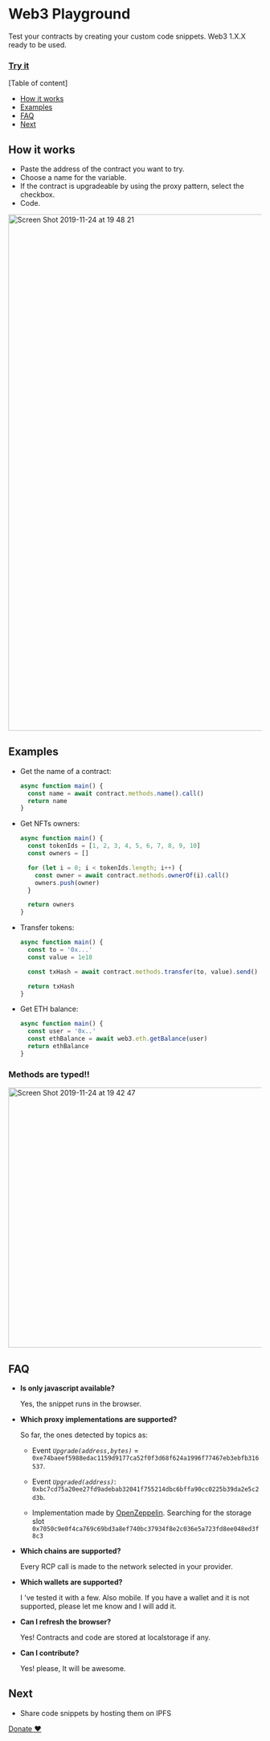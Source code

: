 # Web3 Playground

Test your contracts by creating your custom code snippets. Web3 1.X.X ready to be used.

### [Try it](https://web3playground.io)

[Table of content]

- [How it works](#how-it-works)
- [Examples](#examples)
- [FAQ](#faq)
- [Next](#next)

## How it works

- Paste the address of the contract you want to try.
- Choose a name for the variable.
- If the contract is upgradeable by using the proxy pattern, select the checkbox.
- Code.

<img width="1028" alt="Screen Shot 2019-11-24 at 19 48 21" src="https://user-images.githubusercontent.com/7549152/69502939-61ddf780-0ef3-11ea-9dc3-8ec3e5cded25.png">

## Examples

- Get the name of a contract:

  ```typescript
  async function main() {
    const name = await contract.methods.name().call()
    return name
  }
  ```

- Get NFTs owners:

  ```typescript
  async function main() {
    const tokenIds = [1, 2, 3, 4, 5, 6, 7, 8, 9, 10]
    const owners = []

    for (let i = 0; i < tokenIds.length; i++) {
      const owner = await contract.methods.ownerOf(i).call()
      owners.push(owner)
    }

    return owners
  }
  ```

- Transfer tokens:

  ```typescript
  async function main() {
    const to = '0x...'
    const value = 1e18

    const txHash = await contract.methods.transfer(to, value).send()

    return txHash
  }
  ```

- Get ETH balance:

  ```typescript
  async function main() {
    const user = '0x..'
    const ethBalance = await web3.eth.getBalance(user)
    return ethBalance
  }
  ```

### Methods are typed!!

<img width="518" alt="Screen Shot 2019-11-24 at 19 42 47" src="https://user-images.githubusercontent.com/7549152/69502861-9a310600-0ef2-11ea-99f8-dc2aa11f37c0.png">

## FAQ

- **Is only javascript available?**

  Yes, the snippet runs in the browser.

- **Which proxy implementations are supported?**

  So far, the ones detected by topics as:

  - Event _`Upgrade(address,bytes)`_ = `0xe74baeef5988edac1159d9177ca52f0f3d68f624a1996f77467eb3ebfb316537`.

  - Event _`Upgraded(address)`_: `0xbc7cd75a20ee27fd9adebab32041f755214dbc6bffa90cc0225b39da2e5c2d3b`.

  - Implementation made by [OpenZeppelin](https://docs.openzeppelin.com/sdk/2.5/writing-contracts.html). Searching for the storage slot `0x7050c9e0f4ca769c69bd3a8ef740bc37934f8e2c036e5a723fd8ee048ed3f8c3`

- **Which chains are supported?**

  Every RCP call is made to the network selected in your provider.

- **Which wallets are supported?**

  I 've tested it with a few. Also mobile. If you have a wallet and it is not supported, please let me know and I will add it.

- **Can I refresh the browser?**

  Yes! Contracts and code are stored at localstorage if any.

- **Can I contribute?**

  Yes! please, It will be awesome.

## Next

- Share code snippets by hosting them on IPFS

[Donate ❤️](https://etherscan.com/address/0x2FFDbd3e8B682eDC3e7a9ced16Eba60423D3BFb6)
